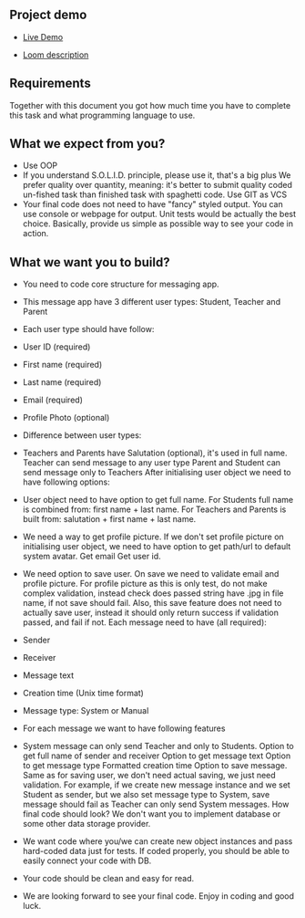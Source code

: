 ## Project demo

- [Live Demo](https://stephnna.github.io/message-app/public/)

- [Loom description](https://www.loom.com/share/edb58e65209548e3a70d8746d142ba19)

## Requirements

Together with this document you got how much time you have to complete this task and what programming language to use.

## What we expect from you?
- Use OOP
- If you understand S.O.L.I.D. principle, please use it, that's a big plus
We prefer quality over quantity, meaning: it's better to submit quality coded un-fished task than finished task with spaghetti code.
Use GIT as VCS
- Your final code does not need to have "fancy" styled output. You can use console or webpage for output. Unit tests would be actually the best choice. Basically, provide us simple as possible way to see your code in action.
## What we want you to build?
- You need to code core structure for messaging app.

- This message app have 3 different user types: Student, Teacher and Parent

- Each user type should have follow:

- User ID (required)
- First name (required)
- Last name (required)
- Email (required)
- Profile Photo (optional)
- Difference between user types:

- Teachers and Parents have Salutation (optional), it's used in full name.
Teacher can send message to any user type
Parent and Student can send message only to Teachers
After initialising user object we need to have following options:

- User object need to have option to get full name.
For Students full name is combined from: first name + last name.
For Teachers and Parents is built from: salutation + first name + last name.
- We need a way to get profile picture. If we don't set profile picture on initialising user object, we need to have option to get path/url to default system avatar.
Get email
Get user id.
- We need option to save user. On save we need to validate email and profile picture. For profile picture as this is only test, do not make complex validation, instead check does passed string have .jpg in file name, if not save should fail.
Also, this save feature does not need to actually save user, instead it should only return success if validation passed, and fail if not.
Each message need to have (all required):

- Sender
- Receiver
- Message text
- Creation time (Unix time format)
- Message type: System or Manual
- For each message we want to have following features

- System message can only send Teacher and only to Students.
Option to get full name of sender and receiver
Option to get message text
Option to get message type
Formatted creation time
Option to save message. Same as for saving user, we don't need actual saving, we just need validation.
For example, if we create new message instance and we set Student as sender, but we also set message type to System, save message should fail as Teacher can only send System messages.
How final code should look?
We don't want you to implement database or some other data storage provider.

- We want code where you/we can create new object instances and pass hard-coded data just for tests. If coded properly, you should be able to easily connect your code with DB.

- Your code should be clean and easy for read.

- We are looking forward to see your final code.
Enjoy in coding and good luck.
